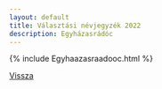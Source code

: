 ```yaml
---
layout: default
title: Választási névjegyzék 2022
description: Egyházasrádóc
---
```


{% include Egyhaazasraadooc.html %}

[Vissza](./)